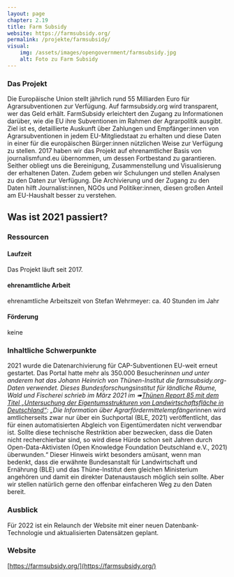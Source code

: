 ```yaml
---
layout: page
chapter: 2.19
title: Farm Subsidy
website: https://farmsubsidy.org/
permalink: /projekte/farmsubsidy/
visual:
    img: /assets/images/opengovernment/farmsubsidy.jpg
    alt: Foto zu Farm Subsidy
---
```


### Das Projekt

Die Europäische Union stellt jährlich rund 55 Milliarden Euro für Agrarsubventionen zur Verfügung. Auf farmsubsidy.org wird transparent, wer das Geld erhält. FarmSubsidy erleichtert den Zugang zu Informationen darüber, wie die EU ihre Subventionen im Rahmen der Agrarpolitik ausgibt. Ziel ist es, detaillierte Auskunft über Zahlungen und Empfänger:innen von Agrarsubventionen in jedem EU-Mitgliedstaat zu erhalten und diese Daten in einer für die europäischen Bürger:innen nützlichen Weise zur Verfügung zu stellen. 2017 haben wir das Projekt auf ehrenamtlicher Basis von journalismfund.eu übernommen, um dessen Fortbestand zu garantieren. Seither obliegt uns die Bereinigung, Zusammenstellung und Visualisierung der erhaltenen Daten. Zudem geben wir Schulungen und stellen Analysen zu den Daten zur Verfügung. Die Archivierung und der Zugang zu den Daten hilft Journalist:innen, NGOs und Politiker:innen, diesen großen Anteil am EU-Haushalt besser zu verstehen.

## Was ist 2021 passiert?

### Ressourcen

#### Laufzeit
Das Projekt läuft seit 2017.

#### ehrenamtliche Arbeit
ehrenamtliche Arbeitszeit von Stefan Wehrmeyer: ca. 40 Stunden im Jahr

#### Förderung
keine

### Inhaltliche Schwerpunkte

2021 wurde die Datenarchivierung für CAP-Subventionen EU-weit erneut gestartet. Das Portal hatte mehr als 350.000 Besucher*innen und unter anderem hat das Johann Heinrich von Thünen-Institut die farmsubsidy.org-Daten verwendet. Dieses Bundesforschungsinstitut für ländliche Räume, Wald und Fischerei schrieb im März 2021 im ➠[Thünen Report 85 mit dem Titel „Untersuchung der Eigentumsstrukturen von Landwirtschaftsfläche in Deutschland“](https://www.thuenen.de/media/publikationen/thuenen-report/Thuenen_Report_85.pdf): „Die Information über Agrarfördermittelempfänger*innen wird amtlicherseits zwar nur über ein Suchportal (BLE, 2021) veröffentlicht, das für einen automatisierten Abgleich von Eigentümerdaten nicht verwendbar ist. Sollte diese technische Restriktion aber bezwecken, dass die Daten nicht recherchierbar sind, so wird diese Hürde schon seit Jahren durch Open-Data-Aktivisten (Open Knowledge Foundation Deutschland e.V., 2021) überwunden.“
Dieser Hinweis wirkt besonders amüsant, wenn man bedenkt, dass die erwähnte Bundesanstalt für Landwirtschaft und Ernährung (BLE) und das Thüne-Institut dem gleichen Ministerium angehören und damit ein direkter Datenaustausch möglich sein sollte. Aber wir stellen natürlich gerne den offenbar einfacheren Weg zu den Daten bereit.

### Ausblick

Für 2022 ist ein Relaunch der Website mit einer neuen Datenbank-Technologie und aktualisierten Datensätzen geplant.


### Website

[https://farmsubsidy.org/](https://farmsubsidy.org/)
